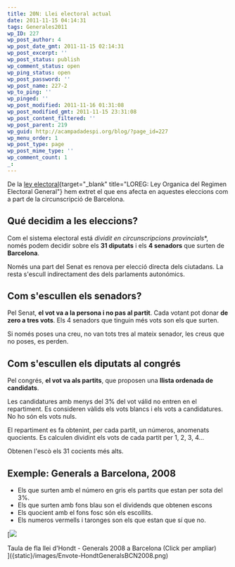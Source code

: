 ```yaml
---
title: 20N: Llei electoral actual
date: 2011-11-15 04:14:31
tags: Generales2011
wp_ID: 227
wp_post_author: 4
wp_post_date_gmt: 2011-11-15 02:14:31
wp_post_excerpt: ''
wp_post_status: publish
wp_comment_status: open
wp_ping_status: open
wp_post_password: ''
wp_post_name: 227-2
wp_to_ping: ''
wp_pinged: ''
wp_post_modified: 2011-11-16 01:31:08
wp_post_modified_gmt: 2011-11-15 23:31:08
wp_post_content_filtered: ''
wp_post_parent: 219
wp_guid: http://acampadadespi.org/blog/?page_id=227
wp_menu_order: 1
wp_post_type: page
wp_post_mime_type: ''
wp_comment_count: 1
_:
---
```

De la 
[ley electoral](http://www.juntaelectoralcentral.es/cs/jec/loreg){target="_blank" title="LOREG: Ley Organica del Regimen Electoral General"}
hem extret el que ens afecta en aquestes eleccions com a part de la circunscripció de Barcelona.

## Qué decidim a les eleccions?

Com el sistema electoral está *dividit en circunscripcions provincials**,
només podem decidir sobre els **31 diputats** i els **4 senadors** que surten de **Barcelona**.

Només una part del Senat es renova per elecció directa dels ciutadans.
La resta s'escull indirectament des dels parlaments autonómics.

## Com s'escullen els senadors?

Pel Senat, **el vot va a la persona i no pas al partit**.
Cada votant pot donar **de zero a tres vots**.
Els 4 senadors que tinguin més vots son els que surten.

Si només poses una creu, no van tots tres al mateix senador,
les creus que no poses, es perden.

## Com s'escullen els diputats al congrés

Pel congrés, **el vot va als partits**,
que proposen una **llista ordenada de candidats**.

Les candidatures amb menys del 3% del vot válid no entren en el repartiment.
Es consideren vàlids els vots blancs i els vots a candidatures.
No ho són els vots nuls.

El repartiment es fa obtenint, per cada partit, un números, anomenats quocients.
Es calculen dividint els vots de cada partit per 1, 2, 3, 4...

Obtenen l'escò els 31 cocients més alts.


## Exemple: Generals a Barcelona, 2008

- Els que surten amb el número en gris els partits que estan per sota del 3%.
- Els que surten amb fons blau son el dividends que obtenen escons
- Els quocient amb el fons fosc són els escollits.
- Els numeros vermells i taronges son els que estan que sí que no.

[![]({static}/images/Envote-HondtGeneralsBCN2008.png)
<div class='caption'>
Taula de fla llei d'Hondt - Generals 2008 a Barcelona (Click per ampliar)
</div>
]({static}/images/Envote-HondtGeneralsBCN2008.png)

